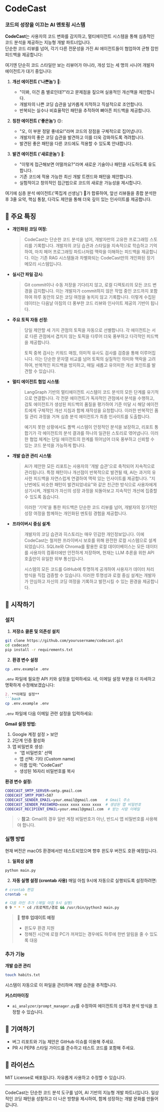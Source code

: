 # CodeCast
### 코드의 성장을 이끄는 AI 멘토링 시스템

**CodeCast**는 사용자의 코드 변화를 감지하고, 멀티에이전트 시스템을 통해 심층적인 코드 분석을 제공하는 지능형 개발 파트너입니다.  
단순한 코드 리뷰를 넘어, 각기 다른 전문성을 가진 AI 에이전트들이 협업하여 균형 잡힌 피드백을 제공합니다:

여기엔 단순히 코드 스타일만 보는 리뷰어가 아니라, 개성 있는 세 명의 시니어 개발자 에이전트가 대기 중입니다:

1. **개선 에이전트 ('나쁜놈')** 😤:  
   - "이봐, 이건 좀 별로인데?"라고 문제점을 짚으며 실용적인 개선책을 제안합니다.
   - 개발자의 나쁜 코딩 습관을 날카롭게 지적하고 직설적으로 조언합니다.
   - 반복되는 실수나 비효율적인 패턴을 추적하여 뼈아픈 피드백을 제공합니다.
   
2. **칭찬 에이전트 ('좋은놈')** 😊:  
   - "오, 이 부분 정말 좋네요!"라며 코드의 장점을 구체적으로 집어냅니다.
   - 개발자의 좋은 코딩 습관을 발견하고 이를 더욱 강화하도록 격려합니다.
   - 발견된 좋은 패턴을 다른 코드에도 적용할 수 있도록 안내합니다.
   
3. **발견 에이전트 ('새로운놈')** 🤔:  
   - "이렇게 접근해보면 어떨까요?"라며 새로운 기술이나 패턴을 시도하도록 유도합니다.
   - 기존 코드에 적용 가능한 최신 개발 트렌드와 패턴을 제안합니다.
   - 실험적이고 창의적인 접근법으로 코드의 새로운 가능성을 제시합니다.

여기에 심층 분석 에이전트('쪽집게 선생님') 🧐가 합류하여, 앞선 리뷰들을 종합 분석한 후 3줄 요약, 핵심 통찰, 다각도 제안을 통해 더욱 깊이 있는 인사이트를 제공합니다.

## 💫 주요 특징
- **개인화된 코딩 여정:**
  > CodeCast는 단순한 코드 분석을 넘어, 개발자만의 고유한 프로그래밍 스토리를 기록합니다. 개발자의 코딩 습관과 스타일을 지속적으로 학습하고 기억하여, 마치 페어 프로그래밍 파트너처럼 맥락을 이해하는 피드백을 제공합니다. 이는 기존 RAG 시스템들과 차별화되는 CodeCast만의 개인화된 장기 메모리 시스템입니다.

- **실시간 파일 감시:**
  > Git commit이나 수동 저장을 기다리지 않고, 로컬 디렉토리의 모든 코드 변경을 감지합니다. 이는 개발자가 commit하지 않은 작업 중인 코드까지 포함하여 하루 동안의 모든 코딩 여정을 놓치지 않고 기록합니다. 이렇게 수집된 데이터는 다음날 아침의 더 풍부한 코드 리뷰와 인사이트 제공의 기반이 됩니다.

- **주요 토픽 자동 선정**: 
  > 당일 제안할 세 가지 관점의 토픽을 자동으로 선별합니다. 각 에이전트는 서로 다른 관점에서 겹치지 않는 토픽을 다루어 더욱 풍부하고 다각적인 피드백을 제공합니다.
  > 
  > 토픽 중복 검사는 키워드 매칭, 의미적 유사도 검사를 검증을 통해 이루어집니다. 이는 단순한 문자열 비교를 넘어 토픽의 실질적인 의미와 맥락을 고려하여, 반복적인 피드백을 방지하고, 매일 새롭고 유의미한 개선 포인트를 발견할 수 있습니다.

- **멀티 에이전트 협업 시스템**: 
  > LangGraph 기반의 멀티에이전트 시스템이 코드 분석의 모든 단계를 유기적으로 연결합니다. 각 전문 에이전트가 독자적인 관점에서 분석을 수행하고, 검토 에이전트가 생성된 피드백의 품질을 평가하여 기준 미달 시 해당 에이전트에게 구체적인 개선 지침과 함께 재작성을 요청합니다. 이러한 반복적인 품질 관리 과정을 거쳐 심층 분석 에이전트가 최종 인사이트를 도출합니다.
  > 
  > 예기치 못한 상황에서도 폴백 시스템이 안정적인 분석을 보장하고, 리포트 통합기가 각 에이전트의 분석 결과를 하나의 일관된 스토리로 엮어냅니다. 이러한 협업 체계는 단일 에이전트의 한계를 뛰어넘어 더욱 풍부하고 신뢰할 수 있는 코드 분석을 가능하게 합니다.

- **개발 습관 관리 시스템**: 
  > AI가 제안한 모든 리포트는 사용자의 '개발 습관'으로 축적되어 지속적으로 관리됩니다. 특정 패턴이나 개선점이 반복적으로 발견될 때, AI는 과거의 유사한 피드백을 자연스럽게 연결하여 맥락 있는 인사이트를 제공합니다. "지난번에도 비슷한 패턴이 발견되었네요"와 같은 친근한 방식으로 사용자에게 상기시켜, 개발자가 자신의 성장 과정을 되돌아보고 지속적인 개선에 집중할 수 있도록 돕습니다.
  > 
  > 이러한 '기억'을 통한 피드백은 단순한 코드 리뷰를 넘어, 개발자의 장기적인 성장 여정을 함께하는 개인화된 멘토링 경험을 제공합니다.

- **프라이버시 중심 설계**: 
  > 개발자의 코딩 습관과 히스토리는 매우 민감한 개인정보입니다. 이에 CodeCast는 철저한 프라이버시 보호를 위해 완전한 로컬 시스템으로 설계되었습니다. SQLite와 Chroma를 활용한 로컬 데이터베이스는 모든 데이터를 사용자의 컴퓨터에만 안전하게 저장하며, 현재는 LLM 추론을 위한 API 호출만이 유일한 외부 통신입니다.
  > 
  > 시스템의 모든 코드를 GitHub에 투명하게 공개하여 사용자가 데이터 처리 방식을 직접 검증할 수 있습니다. 이러한 투명성과 로컬 중심 설계는 개발자가 안심하고 자신의 코딩 여정을 기록하고 발전시킬 수 있는 환경을 제공합니다.


## 🚀 시작하기

### 설치

1. **저장소 클론 및 의존성 설치**
```bash
git clone https://github.com/yourusername/codecast.git
cd codecast
pip install -r requirements.txt
```

2. **환경 변수 설정**
```bash
cp .env.example .env
```
`.env` 파일에 필요한 API 키와 설정을 입력하세요.
네, 이메일 설정 부분을 더 자세하고 명확하게 수정해보겠습니다:

```markdown:README.md
2. **이메일 설정**
```bash
cp .env.example .env
```

`.env` 파일에 다음 이메일 관련 설정을 입력하세요:

**Gmail 설정 방법:**
1. Google 계정 설정 > 보안
2. 2단계 인증 활성화
3. 앱 비밀번호 생성:
   - '앱 비밀번호' 선택
   - 앱 선택: 기타 (Custom name)
   - 이름 입력: "CodeCast"
   - 생성된 16자리 비밀번호를 복사

**환경 변수 설정:**
```bash
CODECAST_SMTP_SERVER=smtp.gmail.com
CODECAST_SMTP_PORT=587
CODECAST_SENDER_EMAIL=your.email@gmail.com    # Gmail 주소
CODECAST_SENDER_PASSWORD=xxxx xxxx xxxx xxxx  # 생성된 앱 비밀번호
CODECAST_RECIPIENT_EMAIL=your.email@gmail.com  # 받는 사람 이메일
```

> 💡 **참고**: Gmail의 경우 일반 계정 비밀번호가 아닌, 반드시 앱 비밀번호를 사용해야 합니다.

### 실행 방법

현재 버전은 macOS 환경에서만 테스트되었으며 향후 윈도우 버전도 호환 예정입니다.

1. **일회성 실행**
```bash
python main.py
```

2. **자동 실행 설정 (crontab 사용)**
매일 아침 9시에 자동으로 실행되도록 설정하려면:

```bash
# crontab 편집
crontab -e

# 다음 라인 추가 (매일 아침 9시 실행)
0 9 * * * cd /프로젝트/경로 && /usr/bin/python3 main.py
```

> 🔄 **향후 업데이트 예정**
> - 윈도우 환경 지원
> - 정해진 시간에 로컬 PC가 꺼져있는 경우에도 하루에 한번 알림을 줄 수 있도록 대응



### 추가 기능

**개발 습관 관리**
```bash
touch habits.txt
```
시스템이 자동으로 이 파일을 관리하며 개발 습관을 추적합니다.

**커스터마이징**
- `ai_analyzer/prompt_manager.py`를 수정하여 에이전트의 성격과 분석 방식을 조정할 수 있습니다.


## 🤝 기여하기
- 버그 리포트와 기능 제안은 GitHub 이슈를 이용해 주세요.
- PR 시 PEP8 스타일 가이드를 준수하고 테스트 코드를 포함해 주세요.

## 📜 라이선스
MIT License로 배포됩니다. 자유롭게 사용하고 수정할 수 있습니다.

---

CodeCast는 단순한 코드 분석 도구를 넘어, AI 기반의 지능형 개발 파트너입니다. 일상적인 코딩 패턴을 성찰하고 더 나은 방향을 제시하여, 함께 성장하는 개발 문화를 만들어갑니다.
